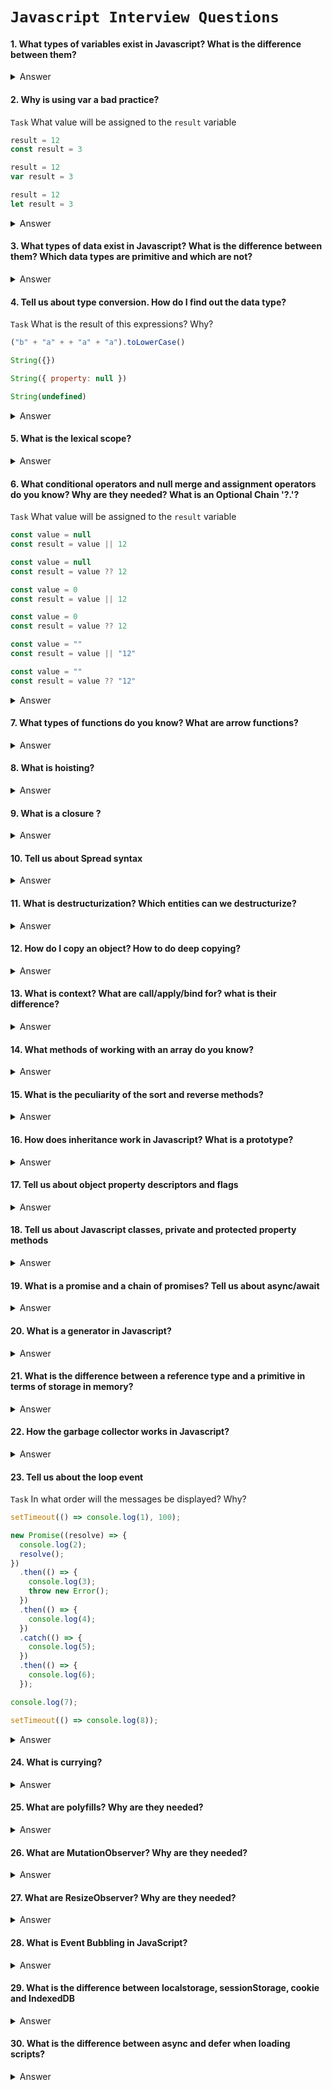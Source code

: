 # `Javascript Interview Questions`

#### 1. What types of variables exist in Javascript? What is the difference between them?

<details>
  <summary>Answer</summary>
  <ul>
    <li><b>let</b> - sets a variable whose value can be changed.</li>
    <li><b>const</b> - sets a variable with a constant value (a primitive value or a reference to an object cannot be changed).</li>
    <li><b>var</b> - sets a value similar to let, but the variable ignores scope and has a global scope. Using var is not recommended and is a bad practice. </li>
  </ul>
</details>

#### 2. Why is using var a bad practice?

`Task` What value will be assigned to the `result` variable

```js
result = 12
const result = 3
```

```js
result = 12
var result = 3
```

```js
result = 12
let result = 3
```

<details>
  <summary>Answer</summary>
  Var has a global scope, ignoring the block one, and is subject to hoisting, which leads to a difficult controlled logic
  
  <b>Task:</b> ReferenceError + TypeError - 12 - ReferenceError
</details>

#### 3. What types of data exist in Javascript? What is the difference between them? Which data types are primitive and which are not?

<details>
  <summary>Answer</summary>

  <h6>Primitive types</h6>
  <ul>
    <li><b>number</b> - numeric data type. Has special values Infinity, -Infinity and Nan (computational error)</li>
    <li><b>string</b> - data type for storing a set of characters (or character)</li>
    <li><b>boolean</b> - logical data type. Can be true/false </li>
    <li><b>symbol</b> - </li>
    <li><b>bigInt</b> - numeric data type for working with large numbers ( > 2<sup>53</sup>-1 and < -(2<sup>53</sup>-1))</li>
  </ul>

  <h6>Non-primitive types</h6>
  <ul>
    <li><b>object</b> - Reference data type. In Javascript, functions are also objects, but sometimes they are put into a separate data type.</li>
  </ul>


  <h6>Special values</h6>
  <ul>
    <li><b>null</b> - a special value that represents "nothing", "empty" or "value unknown" </li>
    <li><b>undefined</b> - a special value that represents "no value has been assigned"</li>
  </ul>
  
</details>

#### 4. Tell us about type conversion. How do I find out the data type?

`Task` What is the result of this expressions? Why?

```js
("b" + "a" + + "a" + "a").toLowerCase()
```

```js 
String({})
```

```js 
String({ property: null })
```

```js 
String(undefined)
```

<details>
  <summary>Answer</summary>
    Task: "banana" - [object Object] - [object Object] - "undefined"
</details>

#### 5. What is the lexical scope?

<details>
  <summary>Answer</summary>
</details>

#### 6. What conditional operators and null merge and assignment operators do you know? Why are they needed? What is an Optional Chain '?.'?

`Task` What value will be assigned to the `result` variable

```js
const value = null
const result = value || 12
```

```js
const value = null
const result = value ?? 12
```

```js
const value = 0
const result = value || 12
```

```js
const value = 0
const result = value ?? 12
```

```js
const value = ""
const result = value || "12"
```

```js
const value = ""
const result = value ?? "12"
```

<details>
  <summary>Answer</summary>
  Task: 12 - 12 | 12 - 0 | "12" - ""
</details>

#### 7. What types of functions do you know? What are arrow functions?

<details>
  <summary>Answer</summary>
</details>

#### 8. What is hoisting?

<details>
  <summary>Answer</summary>
</details>

#### 9. What is a closure ?

<details>
  <summary>Answer</summary>
</details>

#### 10. Tell us about Spread syntax

<details>
  <summary>Answer</summary>
</details>

#### 11. What is destructurization? Which entities can we destructurize?

<details>
  <summary>Answer</summary>
</details>

#### 12. How do I copy an object? How to do deep copying?

<details>
  <summary>Answer</summary>
</details>

#### 13. What is context? What are call/apply/bind for? what is their difference?

<details>
  <summary>Answer</summary>
</details>

#### 14. What methods of working with an array do you know?

<details>
  <summary>Answer</summary>
</details>

#### 15. What is the peculiarity of the sort and reverse methods?

<details>
  <summary>Answer</summary>
</details>

#### 16. How does inheritance work in Javascript? What is a prototype?

<details>
  <summary>Answer</summary>
</details>

#### 17. Tell us about object property descriptors and flags

<details>
  <summary>Answer</summary>
</details>

#### 18. Tell us about Javascript classes, private and protected property methods

<details>
  <summary>Answer</summary>
</details>

#### 19. What is a promise and a chain of promises? Tell us about async/await

<details>
  <summary>Answer</summary>
</details>

#### 20. What is a generator in Javascript?

<details>
  <summary>Answer</summary>
</details>

#### 21. What is the difference between a reference type and a primitive in terms of storage in memory?

<details>
  <summary>Answer</summary>
  Primitive values and references to objects are stored on the stack, and the object itself is stored on the heap

  <img src="https://habrastorage.org/getpro/habr/post_images/f4f/806/f07/f4f806f0711516ff9175f1245948af72.png" />
</details>

#### 22. How the garbage collector works in Javascript?

<details>
  <summary>Answer</summary>
Memory management in JavaScript is performed automatically. In order for the garbage collector to delete an object and free up memory, the object must become unreachable (there are no references to it)

  <a href="https://developer.mozilla.org/en-US/docs/Web/JavaScript/Memory_management">https://developer.mozilla.org/en-US/docs/Web/JavaScript/Memory_management</a>
</details>

#### 23. Tell us about the loop event

`Task` In what order will the messages be displayed? Why?

```js
setTimeout(() => console.log(1), 100);

new Promise((resolve) => {
  console.log(2);
  resolve();
})
  .then(() => {
    console.log(3);
    throw new Error();
  })
  .then(() => {
    console.log(4);
  })
  .catch(() => {
    console.log(5);
  })
  .then(() => {
    console.log(6);
  });

console.log(7);

setTimeout(() => console.log(8));
```

<details>
  <summary>Answer</summary>
  Task: 2 - 7 - 3 - 5 - 6 - 8 - 1
</details>

#### 24. What is currying?

<details>
  <summary>Answer</summary>
</details>

#### 25. What are polyfills? Why are they needed?

<details>
  <summary>Answer</summary>
</details>

#### 26. What are MutationObserver? Why are they needed?

<details>
  <summary>Answer</summary>
</details>

#### 27. What are ResizeObserver? Why are they needed?

<details>
  <summary>Answer</summary>
</details>

#### 28. What is Event Bubbling in JavaScript?

<details>
  <summary>Answer</summary>
</details>

#### 29. What is the difference between localstorage, sessionStorage, cookie and IndexedDB

<details>
  <summary>Answer</summary>
</details>

#### 30. What is the difference between async and defer when loading scripts?

<details>
  <summary>Answer</summary>
</details>
